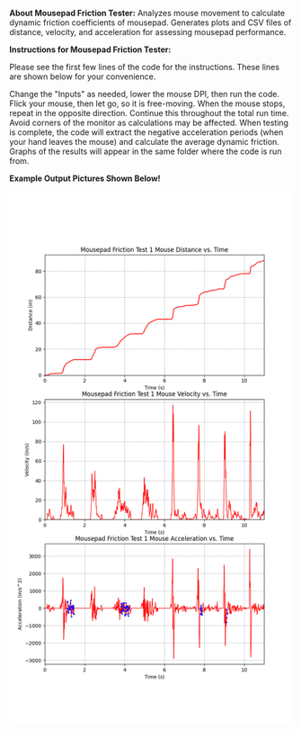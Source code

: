 **About Mousepad Friction Tester:**
Analyzes mouse movement to calculate dynamic friction coefficients of mousepad.
Generates plots and CSV files of distance, velocity, and acceleration for assessing mousepad performance.

**Instructions for Mousepad Friction Tester:**

Please see the first few lines of the code for the instructions. These lines are shown below for your convenience.

Change the "Inputs" as needed, lower the mouse DPI, then run the code. Flick
your mouse, then let go, so it is free-moving. When the mouse stops, repeat
in the opposite direction. Continue this throughout the total run time.
Avoid corners of the monitor as calculations may be affected. When testing is
complete, the code will extract the negative acceleration periods (when your
hand leaves the mouse) and calculate the average dynamic friction. Graphs of
the results will appear in the same folder where the code is run from.

**Example Output Pictures Shown Below!**

<p align="center">
  <img src="pics/Mousepad Friction Test 1 Mouse Plotting.png" alt="Logo" />
</p>